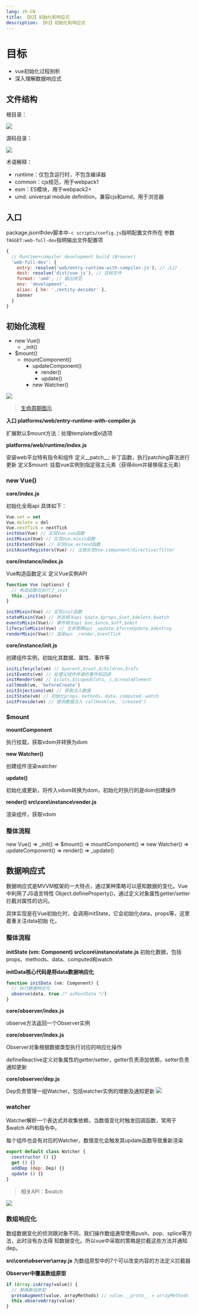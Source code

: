 ```yaml
---
lang: zh-CN
title: 【02】初始化和响应式
description: 【01】初始化和响应式
---
```


# 目标
+ vue初始化过程剖析
+ 深入理解数据响应式

## 文件结构
根目录：

![](vue_02imgs/img-1.png)

源码目录：

![](vue_02imgs/img-2.png)

术语解释：
+ runtime：仅包含运行时，不包含编译器
+ common：cjs规范，用于webpack1
+ esm：ES模块，用于webpack2+
+ umd: universal module definition，兼容cjs和amd，用于浏览器

## 入口
package.json中dev脚本中`-c scripts/config.js`指明配置文件所在
参数`TAGGET:web-full-dev`指明输出文件配置项
```js
{
  // Runtime+compiler development build (Browser)
  'web-full-dev': {
    entry: resolve('web/entry-runtime-with-compiler.js'), // 入口
    dest: resolve('dist/vue.js'), // 目标文件
    format: 'umd', // 输出规范
    env: 'development',
    alias: { he: './entity-decoder' },
    banner
  }
}
```

## 初始化流程
+ new Vue()
  + _init()
+ $mount()
  + mountComponent()
    + updateComponent()
      + render()
      + update()
    + new Watcher()

![](./vue_02imgs/img-3.png)
> [生命周期图示](https://v2.cn.vuejs.org/v2/guide/instance.html)

**入口 platforms/web/entry-runtime-with-compiler.js**

扩展默认$mount方法：处理template或el选项

**platforms/web/runtime/index.js**

安装web平台特有指令和组件
定义__patch__: 补丁函数，执行patching算法进行更新
定义$mount: 挂载vue实例到指定宿主元素（获得dom并替换宿主元素）

### new Vue()
**core/index.js**

初始化全局api
具体如下：
```js
Vue.set = set
Vue.delete = del
Vue.nextTick = nextTick
initUse(Vue) // 实现Vue.use函数
initMixin(Vue) // 实现Vue.mixin函数
initExtend(Vue) // 实现Vue.extend函数
initAssetRegisters(Vue) // 注册实现Vue.component/directive/filter
```

**core/instance/index.js**

Vue构造函数定义
定义Vue实例API
```js
function Vue (options) {
  // 构造函数仅执行了_init
  this._init(options)
}

initMixin(Vue) // 实现init函数
stateMixin(Vue) // 状态相关api $data,$props,$set,$delete,$watch
eventsMixin(Vue)// 事件相关api $on,$once,$off,$emit
lifecycleMixin(Vue) // 生命周期api _update,$forceUpdate,$destroy
renderMixin(Vue)// 渲染api _render,$nextTick
```

**core/instance/init.js**

创建组件实例，初始化其数据、属性、事件等
```js
initLifecycle(vm) // $parent,$root,$children,$refs
initEvents(vm) // 处理父组件传递的事件和回调 
initRender(vm) // $slots,$scopedSlots,_c,$createElement
callHook(vm, 'beforeCreate')
initInjections(vm) // 获取注入数据
initState(vm) // 初始化props，methods，data，computed，watch 
initProvide(vm) // 提供数据注入 callHook(vm, 'created')
```

### $mount
**mountComponent**

执行挂载，获取vdom并转换为dom

**new Watcher()**

创建组件渲染watcher

**update()**

初始化或更新，将传入vdom转换为dom，初始化时执行的是dom创建操作

**render() src\core\instance\render.js**

渲染组件，获取vdom

### 整体流程

new Vue() => _init() => $mount() => mountComponent() =>
new Watcher() => updateComponent() => render() => _update()

## 数据响应式

数据响应式是MVVM框架的一大特点，通过某种策略可以感知数据的变化。Vue中利用了JS语言特性
Object.defineProperty()，通过定义对象属性getter/setter拦截对属性的访问。

具体实现是在Vue初始化时，会调用initState，它会初始化data，props等，这里着重关注data初始
化，

### 整体流程

**initState (vm: Component) src\core\instance\state.js**
初始化数据，包括props、methods、data、computed和watch

**initData核心代码是将data数据响应化**
```js
function initData (vm: Component) {
  // 执行数据响应化
  observe(data, true /* asRootData */)
}
```

**core/observer/index.js**

observe方法返回一个Observer实例

**core/observer/index.js**

Observer对象根据数据类型执行对应的响应化操作

defineReactive定义对象属性的getter/setter，getter负责添加依赖，setter负责通知更新

**core/observer/dep.js**

Dep负责管理一组Watcher，包括watcher实例的增删及通知更新
![](./vue_02imgs/img-4.png)

### watcher
Watcher解析一个表达式并收集依赖，当数值变化时触发回调函数，常用于$watch API和指令中。

每个组件也会有对应的Watcher，数值变化会触发其update函数导致重新渲染
```js
export default class Watcher { 
  constructor () {}
  get () {}
  addDep (dep: Dep) {} 
  update () {}
}
```
> 相关API：$watch

![](./vue_02imgs/img-5.png)

### 数组响应化
数组数据变化的侦测跟对象不同，我们操作数组通常使用push、pop、splice等方法，此时没有办法得
知数据变化。所以vue中采取的策略是拦截这些方法并通知dep。

**src\core\observer\array.js**
为数组原型中的7个可以改变内容的方法定义拦截器

**Observer中覆盖数组原型**
```js
if (Array.isArray(value)) {
  // 替换数组原型
  protoAugment(value, arrayMethods) // value.__proto__ = arrayMethods
  this.observeArray(value)
}
```

